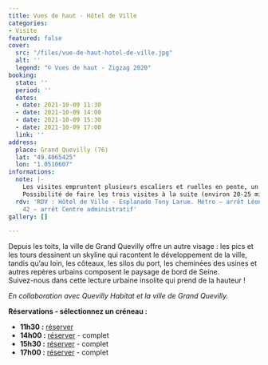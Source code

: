 ```yaml
---
title: Vues de haut - Hôtel de Ville
categories:
- Visite
featured: false
cover:
  src: "/files/vue-de-haut-hotel-de-ville.jpg"
  alt: ''
  legend: "© Vues de haut - Zigzag 2020"
booking:
  state: ''
  period: ''
  dates:
  - date: 2021-10-09 11:30
  - date: 2021-10-09 14:00
  - date: 2021-10-09 15:30
  - date: 2021-10-09 17:00
  link: ''
address:
  place: Grand Quevilly (76)
  lat: "49.4065425"
  lon: "1.0510607"
informations:
  note: |-
    Les visites empruntent plusieurs escaliers et ruelles en pente, un minimum de forme physique est demandé. Durée 30 à 40 minutes par visite.
    Possibilité de faire les trois visites à la suite (environ 20-25 minutes de marches entre chaque site).
  rdv: 'RDV : Hôtel de Ville - Esplanade Tony Larue. Métro – arrêt Léon Blum // Bus
    42 – arrêt Centre administratif'
gallery: []

---
```

Depuis les toits, la ville de Grand Quevilly offre un autre visage : les pics et les tours dessinent un skyline qui racontent le développement de la ville, tandis qu’au loin, les côteaux, les silos du port, les cheminées des usines et autres repères urbains composent le paysage de bord de Seine.  
Suivez-nous dans cette lecture urbaine insolite qui prend de la hauteur !

_En collaboration avec Quevilly Habitat et la ville de Grand Quevilly._

**Réservations - sélectionnez un créneau :**

* **11h30 :** [réserver](https://www.helloasso.com/associations/maison-de-l-architecture-de-normandie-le-forum/evenements/vues-de-haut-hotel-de-ville-11h30)
* **14h00 :** [réserver](https://www.helloasso.com/associations/maison-de-l-architecture-de-normandie-le-forum/evenements/vues-de-haut-hotel-de-ville-14h) - complet
* **15h30 :** [réserver](https://www.helloasso.com/associations/maison-de-l-architecture-de-normandie-le-forum/evenements/vues-de-haut-hotel-de-ville-15h30) - complet
* **17h00 :** [réserver](https://www.helloasso.com/associations/maison-de-l-architecture-de-normandie-le-forum/evenements/vues-de-haut-hotel-de-ville-17h) - complet